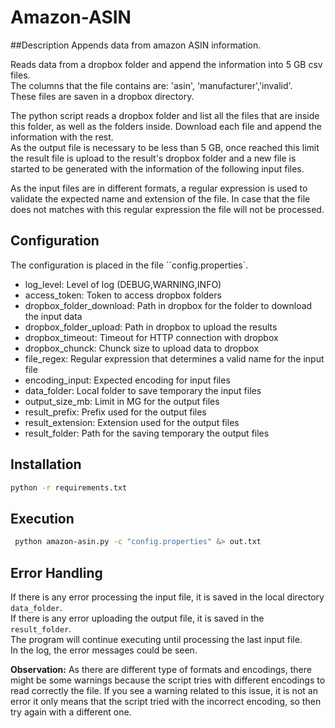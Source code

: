 # Amazon-ASIN

##Description
Appends data from amazon ASIN information.

Reads data from a dropbox folder and append the information into 5 GB csv files.   
The columns that the file contains are: 'asin', 'manufacturer','invalid'.   
These files are saven in a dropbox directory.   

The python script reads a dropbox folder and list all the files that are inside this folder, 
as well as the folders inside. Download each file and append the information with the rest.   
As the output file is necessary to be less than 5 GB, once reached this limit the result file 
is upload to the result's dropbox folder and a new file is started to be generated with the 
information of the following input files.     

As the input files are in different formats, a regular expression is used to validate the expected 
name and extension of the file. In case that the file does not matches with this regular expression 
the file will not be processed.  

## Configuration
The configuration is placed in the file ``config.properties`.    

- log_level: Level of log (DEBUG,WARNING,INFO)
- access_token: Token to access dropbox folders
- dropbox_folder_download: Path in dropbox for the folder to download the input data
- dropbox_folder_upload: Path in dropbox to upload the results
- dropbox_timeout: Timeout for HTTP connection with dropbox
- dropbox_chunck: Chunck size to upload data to dropbox
- file_regex: Regular expression that determines a valid name for the input file
- encoding_input: Expected encoding for input files
- data_folder: Local folder to save temporary the input files
- output_size_mb: Limit in MG for the output files
- result_prefix: Prefix used for the output files
- result_extension: Extension used for the output files
- result_folder: Path for the saving temporary the output files 


## Installation
```bash
python -r requirements.txt
```

## Execution
```bash
 python amazon-asin.py -c "config.properties" &> out.txt
```

## Error Handling   
If there is any error processing the input file, it is saved in the local directory ``data_folder``.   
If there is any error uploading the output file, it is saved in the ``result_folder``.   
The program will continue executing until processing the last input file.   
In the log, the error messages could be seen.   

**Observation:** As there are different type of formats and encodings, there might be some warnings because the script 
tries with different encodings to read correctly the file. If you see a warning related to this issue, it is not an error 
it only means that the script tried with the incorrect encoding, so then try again with a different one.   






